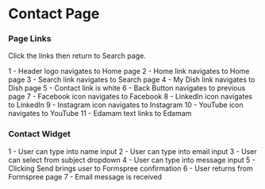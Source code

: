 # Contact Page

### Page Links
Click the links then return to Search page.

1 - Header logo navigates to Home page
2 - Home link navigates to Home page
3 - Search link navigates to Search page
4 - My Dish link navigates to Dish page
5 - Contact link is white
6 - Back Button navigates to previous page
7 - Facebook icon navigates to Facebook
8 - LinkedIn icon navigates to LinkedIn
9 - Instagram icon navigates to Instagram
10 - YouTube icon navigates to YouTube
11 - Edamam text links to Edamam 

### Contact  Widget
1 - User can type into name input
2 - User can type into email input
3 - User can select from subject dropdown
4 - User can type into message input
5 - Clicking Send brings user to Formspree confirmation
6 - User returns from Formspree page
7 - Email message is received
